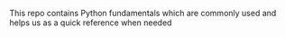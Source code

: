 This repo contains Python fundamentals which are commonly used and helps us as a quick reference when needed
